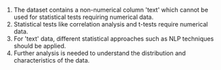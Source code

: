1. The dataset contains a non-numerical column 'text' which cannot be used for statistical tests requiring numerical data.
2. Statistical tests like correlation analysis and t-tests require numerical data.
3. For 'text' data, different statistical approaches such as NLP techniques should be applied.
4. Further analysis is needed to understand the distribution and characteristics of the data.
